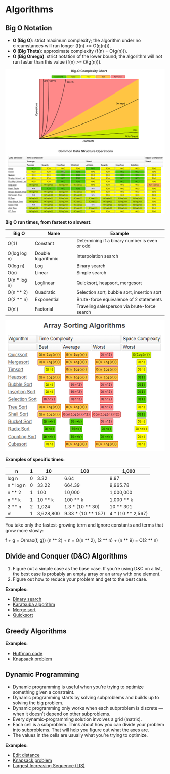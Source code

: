 # Algorithms

## Big O Notation

- **O (Big O)**: strict maximum complexity; the algorithm under no circumstances will run longer (f(n) <= O(g(n))).
- **Θ (Big Theta)**: approximate complexity (f(n) = Θ(g(n))).
- **Ω (Big Omega)**: strict notation of the lower bound; the algorithm will not run faster than this value (f(n) >= Ω(g(n))).

![big_o.png](https://raw.githubusercontent.com/kooznitsa/python_algorithms/main/images/big_o.png)

**Big O run times, from fastest to slowest:**

| Big O            | Name               | Example                                             |
| -----------------| ------------------ | --------------------------------------------------- |
| O(1)             | Constant           | Determining if a binary number is even or odd       |
| O(log log n)     | Double logarithmic | Interpolation search                                |
| O(log n)         | Log                | Binary search                                       |
| O(n)             | Linear             | Simple search                                       |
| O(n * log n)     | Loglinear          | Quicksort, heapsort, mergesort                      |
| O(n ** 2)        | Quadratic          | Selection sort, bubble sort, insertion sort         |
| O(2 ** n)        | Exponential        | Brute-force equivalence of 2 statements             |
| O(n!)            | Factorial          | Traveling salesperson via brute-force search        |

![array_sorting.png](https://raw.githubusercontent.com/kooznitsa/python_algorithms/main/images/array_sorting.png)

**Examples of specific times:**

| n         | 1     | 10               | 100                | 1,000             |
| ----------| ----- | ---------------- | ------------------ | ----------------- |
| log n     | 0     | 3.32             | 6.64               | 9.97              |
| n * log n | 0     | 33.22            | 664.39             | 9,965.78          |
| n ** 2    | 1     | 100              | 10,000             | 1,000,000         |
| n ** k    | 1     | 10 ** k          | 100 ** k           | 1,000 ** k        |
| 2 ** n    | 2     | 1,024            | 1.3 * (10 ** 30)   | 10 ** 301         |
| n!        | 1     | 3,628,800        | 9.33 * (10 ** 157) | 4 * (10 ** 2,567) |

You take only the fastest-growing term and ignore constants and terms that grow more slowly:

f + g = O(max(f, g))
(n ** 2) + n = O(n ** 2), (2 ** n) + (n ** 9) = O(2 ** n)

## Divide and Conquer (D&C) Algorithms

1. Figure out a simple case as the base case. If you're using D&C on a list, the best case is probably an empty array or an array with one element.
2. Figure out how to reduce your problem and get to the best case.

**Examples:**

- [Binary search](https://github.com/kooznitsa/python_algorithms/blob/main/searching/binary_search.py)
- [Karatsuba algorithm](https://github.com/kooznitsa/python_algorithms/blob/main/other/karatsuba.py)
- [Merge sort](https://github.com/kooznitsa/python_algorithms/blob/main/sorting/merge_sort.py)
- [Quicksort](https://github.com/kooznitsa/python_algorithms/blob/main/sorting/quicksort.py)

## Greedy Algorithms

**Examples:**

- [Huffman code](https://github.com/kooznitsa/python_algorithms/blob/main/greedy/huffman.py)
- [Knapsack problem](https://github.com/kooznitsa/python_algorithms/blob/main/greedy/knapsack.py)

## Dynamic Programming

- Dynamic programming is useful when you’re trying to optimize something given a constraint.
- Dynamic programming starts by solving subproblems and builds up to solving the big problem.
- Dynamic programming only works when each subproblem is discrete — when it doesn’t depend on other subproblems.
- Every dynamic-programming solution involves a grid (matrix).
- Each cell is a subproblem. Think about how you can divide your problem into subproblems. That will help you figure out what the axes are.
- The values in the cells are usually what you’re trying to optimize.

**Examples:**

- [Edit distance](https://github.com/kooznitsa/python_algorithms/blob/main/dynamic/edit_distance.py)
- [Knapsack problem](https://github.com/kooznitsa/python_algorithms/blob/main/dynamic/knapsack.py)
- [Largest Increasing Sequence (LIS)](https://github.com/kooznitsa/python_algorithms/blob/main/dynamic/lis.py)
